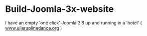 # Build-Joomla-3x-website
I have an empty 'one click' Joomla 3.6 up and running in a 'hotel'  (   www.ulleruplinedance.org   )

